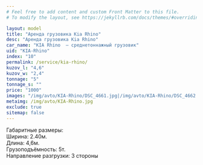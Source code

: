 ```yaml
---
# Feel free to add content and custom Front Matter to this file.
# To modify the layout, see https://jekyllrb.com/docs/themes/#overriding-theme-defaults

layout: model
title: "Аренда грузовика Kia Rhino"
desc: "Аренда грузовика Kia Rhino"
car_name: "KIA Rhino  – среднетоннажный грузовик"
uid: "KIA-Rhino"
index: "10"
permalink: /service/kia-rhino/
kuzov_l: "4,6"
kuzov_w: "2,4"
tonnage: "5"
tonnage_s: ""
price: "1000"
images: "/img/avto/KIA-Rhino/DSC_4661.jpg|/img/avto/KIA-Rhino/DSC_4662.jpg|/img/avto/KIA-Rhino/DSC_4665.jpg"
metaimg: /img/avto/KIA-Rhino.jpg
exclude: true
sitemap: false
---
```


Габаритные размеры:  
Ширина: 2.40м.  
Длина: 4,6м.  
Грузоподъёмность: 5т.  
Направление разгрузки: 3 стороны  